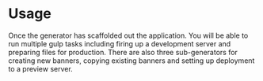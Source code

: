# Usage

Once the generator has scaffolded out the application. You will be able to run multiple gulp tasks including firing up a development server and preparing files for production. There are also three sub-generators for creating new banners, copying existing banners and setting up deployment to a preview server.
